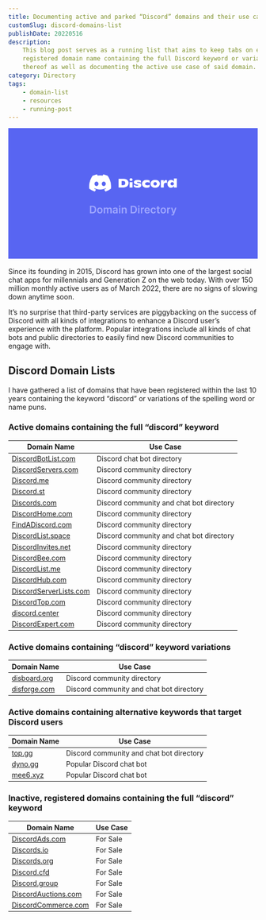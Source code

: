 ```yaml
---
title: Documenting active and parked “Discord” domains and their use cases [May 2022]
customSlug: discord-domains-list
publishDate: 20220516
description:
    This blog post serves as a running list that aims to keep tabs on every
    registered domain name containing the full Discord keyword or variations
    thereof as well as documenting the active use case of said domain.
category: Directory
tags:
    - domain-list
    - resources
    - running-post
---
```


![Discord Domain Directory banner](assets/discorddomaindirectory-banner.png)

Since its founding in 2015, Discord has grown into one of the largest social chat apps for millennials and Generation Z on the web today. With over 150 million monthly active users as of March 2022, there are no signs of slowing down anytime soon.

It’s no surprise that third-party services are piggybacking on the success of Discord with all kinds of integrations to enhance a Discord user’s experience with the platform. Popular integrations include all kinds of chat bots and public directories to easily find new Discord communities to engage with.

## Discord Domain Lists

I have gathered a list of domains that have been registered within the last 10 years containing the keyword “discord” or variations of the spelling word or name puns.

### Active domains containing the full “discord” keyword

| Domain Name                                               | Use Case                                 |
| --------------------------------------------------------- | ---------------------------------------- |
| [DiscordBotList.com](https://discordbotlist.com/)         | Discord chat bot directory               |
| [DiscordServers.com](https://discordservers.com/)         | Discord community directory              |
| [Discord.me](https://discord.me/)                         | Discord community directory              |
| [Discord.st](https://discord.st/)                         | Discord community directory              |
| [Discords.com](https://discords.com/)                     | Discord community and chat bot directory |
| [DiscordHome.com](https://discordhome.com/)               | Discord community directory              |
| [FindADiscord.com](https://findadiscord.com/)             | Discord community directory              |
| [DiscordList.space](https://discordlist.space/)           | Discord community and chat bot directory |
| [DiscordInvites.net](https://discordinvites.net/)         | Discord community directory              |
| [DiscordBee.com](https://discordbee.com/)                 | Discord community directory              |
| [DiscordList.me](https://discordlist.me/)                 | Discord community directory              |
| [DiscordHub.com](https://discordhub.com/)                 | Discord community directory              |
| [DiscordServerLists.com](https://discordserverlists.com/) | Discord community directory              |
| [DiscordTop.com](https://discordtop.com/)                 | Discord community directory              |
| [discord.center](https://discord.center/)                 | Discord community directory              |
| [DiscordExpert.com](discordexpert.com/)                   | Discord community directory              |

### Active domains containing “discord” keyword variations

| Domain Name                           | Use Case                                 |
| ------------------------------------- | ---------------------------------------- |
| [disboard.org](https://disboard.org/) | Discord community directory              |
| [disforge.com](https://disforge.com/) | Discord community and chat bot directory |

### Active domains containing alternative keywords that target Discord users

| Domain Name                   | Use Case                                 |
| ----------------------------- | ---------------------------------------- |
| [top.gg](https://top.gg/)     | Discord community and chat bot directory |
| [dyno.gg](https://dyno.gg/)   | Popular Discord chat bot                 |
| [mee6.xyz](https://mee6.xyz/) | Popular Discord chat bot                 |

### Inactive, registered domains containing the full “discord” keyword

| Domain Name                                        | Use Case |
| -------------------------------------------------- | -------- |
| [DiscordAds.com](https://discordads.com)           | For Sale |
| [Discords.io](https://discords.io)                 | For Sale |
| [Discords.org](https://discords.org)               | For Sale |
| [Discord.cfd](https://discord.cfd)                 | For Sale |
| [Discord.group](https://discord.group)             | For Sale |
| [DiscordAuctions.com](https://discordauctions.com) | For Sale |
| [DiscordCommerce.com](https://discordcommerce.com) | For Sale |
